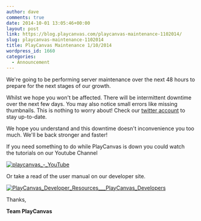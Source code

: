```yaml
---
author: dave
comments: true
date: 2014-10-01 13:05:46+00:00
layout: post
link: https://blog.playcanvas.com/playcanvas-maintenance-1102014/
slug: playcanvas-maintenance-1102014
title: PlayCanvas Maintenance 1/10/2014
wordpress_id: 1660
categories:
  - Announcement
---
```


We're going to be performing server maintenance over the next 48 hours to prepare for the next stages of our growth.

Whilst we hope you won't be affected. There will be intermittent downtime over the next few days. You may also notice small errors like missing thumbnails. This is nothing to worry about! Check our [twitter account](https://twitter.com/playcanvas) to stay up-to-date.

We hope you understand and this downtime doesn't inconvenience you too much. We'll be back stronger and faster!

If you need something to do while PlayCanvas is down you could watch the tutorials on our Youtube Channel

[![playcanvas_-_YouTube](https://blog.playcanvas.com/wp-content/uploads/2014/10/playcanvas_-_YouTube.jpg)](https://www.youtube.com/playlist?list=PL0KdXFF26E4Azwcu1WabxGwJaPgKuc927)

Or take a read of the user manual on our developer site.

[![PlayCanvas_Developer_Resources___PlayCanvas_Developers](https://blog.playcanvas.com/wp-content/uploads/2014/10/PlayCanvas_Developer_Resources___PlayCanvas_Developers.jpg)](https://developer.playcanvas.com)

Thanks,

**Team PlayCanvas**
